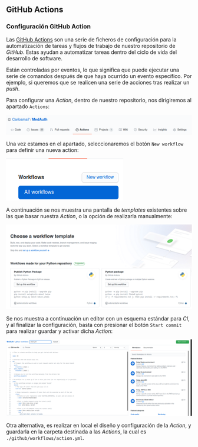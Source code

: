 ## GitHub Actions

### Configuración GitHub Action

Las [GitHub Actions](https://github.com/features/actions) son una serie de ficheros de configuración para la automatización de tareas y flujos de trabajo de nuestro repositorio de *GitHub*. Estas ayudan a automatizar tareas dentro del ciclo de vida del desarrollo de software. 

Están controladas por eventos, lo que significa que puede ejecutar una serie de comandos después de que haya ocurrido un evento específico. Por ejemplo, si queremos que se realicen una serie de acciones tras realizar un *push*.

Para configurar una *Action*, dentro de nuestro repositorio, nos dirigiremos al apartado ```Actions```:

![GitHub Actions](../img/github_actions_button.png "GitHub Actions")

Una vez estamos en el apartado, seleccionaremos el botón ```New workflow``` para definir una nueva action:

![New workflow](../img/github_actions_new_workflow.png "New workflow")

A continuación se nos muestra una pantalla de *templates* existentes sobre las que basar nuestra *Action*, o la opción de realizarla manualmente:

![GitHub Actions Templates](../img/github_actions_templates.png "GitHub Actions Templates")

Se nos muestra a continuación un editor con un esquema estándar para *CI*, y al finalizar la configuración, basta con presionar el botón ```Start commit``` para realizar guardar y activar dicha *Action*:

![GitHub Action Editor](../img/github_action_editor.png "GitHub Action Editor")

Otra alternativa, es realizar en local el diseño y configuración de la *Action*, y guardarla en la carpeta destinada a las *Actions*, la cual es ```./github/workflows/action.yml```.
